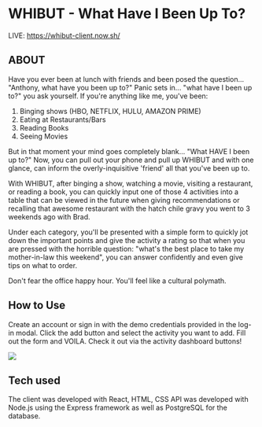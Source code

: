 # WHIBUT - What Have I Been Up To?

LIVE: https://whibut-client.now.sh/

## ABOUT
Have you ever been at lunch with friends and been posed the question... "Anthony, what have you been up to?"
Panic sets in... "what have I been up to?" you ask yourself. If you're anything like me, you've been:
1. Binging shows (HBO, NETFLIX, HULU, AMAZON PRIME)
2. Eating at Restaurants/Bars
3. Reading Books
4. Seeing Movies

But in that moment your mind goes completely blank... "What HAVE I been up to?"
Now, you can pull out your phone and pull up WHIBUT and with one glance, can inform 
the overly-inquisitive 'friend' all that you've been up to. 

With WHIBUT, after binging a show, watching a movie, visiting a restaurant, or reading a book, 
you can quickly input one of those 4 activities into a table that can be viewed in the future when giving recommendations
or recalling that awesome restaurant with the hatch chile gravy you went to 3 weekends ago with Brad. 

Under each category, you'll be presented with a simple form to quickly jot down the important points and give the activity
a rating so that when you are pressed with the horrible question: "what's the best place to take my mother-in-law this weekend", you can answer confidently and even give tips on what to order. 

Don't fear the office happy hour. You'll feel like a cultural polymath. 

## How to Use

Create an account or sign in with the demo credentials provided in the log-in modal. Click the add button and select the activity you want to add. Fill out the form and VOILA. Check it out via the activity dashboard buttons!

![](https://media.giphy.com/media/XZh8bjiM0hBV7Car7F/giphy.gif)

## Tech used
The client was developed with React, HTML, CSS
API was developed with Node.js using the Express framework as well as PostgreSQL for the database. 